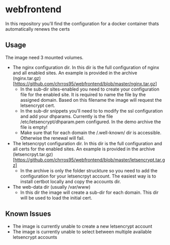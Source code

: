 # webfrontend
In this repository you'll find the configuration for a docker container thats automatically renews the certs

## Usage 
The image need 3 mounted volumes.
- The nginx configuration dir. In this dir is the full configuration of nginx and all enabled sites. An example is provided in the archive (nginx.tar.gz)[https://github.com/chrros95/webfrontend/blob/master/nginx.tar.gz]
  - In the sub-dir sites-enabled you need to create your configuration file for the enabled site. It is required to name the file by the assigned domain. Based on this filename the image will request the letsencrypt cert.
  - In the sub-dir snippets you'll need to to modify the ssl configuration and add your dhparams. Currently is the file /etc/letsencrypt/dhparam.pem configured. In the demo archive the file is empty!
  - Make sure that for each domain the /.well-known/ dir is accessible. Otherwise the renewal will fail.
- The letsencrpyt configuration dir. In this dir is the full configuration and all certs for the enabled sites. An example is provided in the archive (letsencrpyt.tar.gz)[https://github.com/chrros95/webfrontend/blob/master/letsencrypt.tar.gz]
  - In the archive is only the folder struckture so you need to add the configuration for your letsencrpyt account. The easiest way is to install certbot locally and copy the accounts dir.
- The web-data dir (usually /var/www)
  - In this dir the image will create a sub-dir for each domain. This dir will be used to load the initial cert.

## Known Issues
- The image is currently unable to create a new letsencrypt account
- The image is currently unable to select between multiple available letsencrypt accounts

